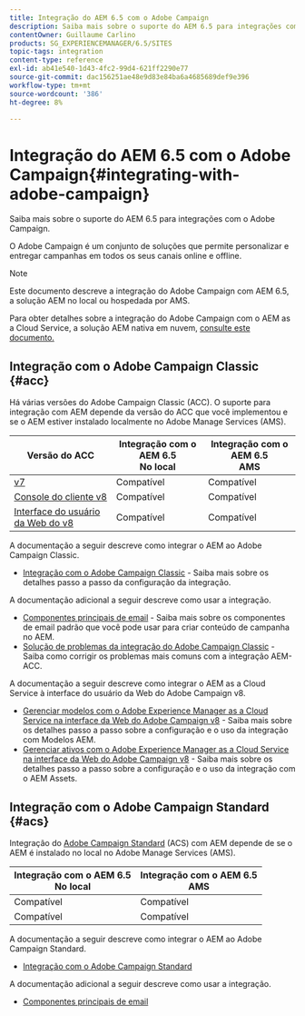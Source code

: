 ```yaml
---
title: Integração do AEM 6.5 com o Adobe Campaign
description: Saiba mais sobre o suporte do AEM 6.5 para integrações com o Adobe Campaign.
contentOwner: Guillaume Carlino
products: SG_EXPERIENCEMANAGER/6.5/SITES
topic-tags: integration
content-type: reference
exl-id: ab41e540-1d43-4fc2-99d4-621ff2290e77
source-git-commit: dac156251ae48e9d83e84ba6a4685689def9e396
workflow-type: tm+mt
source-wordcount: '386'
ht-degree: 8%

---
```



# Integração do AEM 6.5 com o Adobe Campaign{#integrating-with-adobe-campaign}

Saiba mais sobre o suporte do AEM 6.5 para integrações com o Adobe Campaign.

O Adobe Campaign é um conjunto de soluções que permite personalizar e entregar campanhas em todos os seus canais online e offline.

>[!NOTE]
>
>Este documento descreve a integração do Adobe Campaign com AEM 6.5, a solução AEM no local ou hospedada por AMS.
>
>Para obter detalhes sobre a integração do Adobe Campaign com o AEM as a Cloud Service, a solução AEM nativa em nuvem, [consulte este documento.](https://experienceleague.adobe.com/docs/experience-manager-cloud-service/content/sites/integrations/campaign.html)

## Integração com o Adobe Campaign Classic {#acc}

Há várias versões do Adobe Campaign Classic (ACC). O suporte para integração com AEM depende da versão do ACC que você implementou e se o AEM estiver instalado localmente no Adobe Manage Services (AMS).

| Versão do ACC | Integração com o AEM 6.5 <br>No local | Integração com o AEM 6.5<br>AMS |
|---|---|---|
| [v7](https://experienceleague.adobe.com/docs/campaign-classic.html?lang=pt-BR) | Compatível | Compatível |
| [Console do cliente v8](https://experienceleague.adobe.com/docs/campaign-v8.html?lang=pt-BR) | Compatível | Compatível |
| [Interface do usuário da Web do v8](https://experienceleague.adobe.com/docs/campaign-web/v8/campaign-web-home.html) | Compatível | Compatível |

A documentação a seguir descreve como integrar o AEM ao Adobe Campaign Classic.

* [Integração com o Adobe Campaign Classic](/help/sites-administering/campaignonpremise.md) - Saiba mais sobre os detalhes passo a passo da configuração da integração.

A documentação adicional a seguir descreve como usar a integração.

* [Componentes principais de email](https://experienceleague.adobe.com/docs/experience-manager-core-components/using/email/introduction.html) - Saiba mais sobre os componentes de email padrão que você pode usar para criar conteúdo de campanha no AEM.
* [Solução de problemas da integração do Adobe Campaign Classic](/help/sites-administering/troubleshooting-campaignintegration.md) - Saiba como corrigir os problemas mais comuns com a integração AEM-ACC.


A documentação a seguir descreve como integrar o AEM as a Cloud Service à interface do usuário da Web do Adobe Campaign v8.

* [Gerenciar modelos com o Adobe Experience Manager as a Cloud Service na interface da Web do Adobe Campaign v8](https://experienceleague.adobe.com/docs/campaign-web/v8/integrations/aem-content.html) - Saiba mais sobre os detalhes passo a passo sobre a configuração e o uso da integração com Modelos AEM.
* [Gerenciar ativos com o Adobe Experience Manager as a Cloud Service na interface da Web do Adobe Campaign v8](https://experienceleague.adobe.com/docs/campaign-web/v8/integrations/aem-assets.html) - Saiba mais sobre os detalhes passo a passo sobre a configuração e o uso da integração com o AEM Assets.


## Integração com o Adobe Campaign Standard {#acs}

Integração do [Adobe Campaign Standard](https://experienceleague.adobe.com/docs/campaign-standard.html?lang=pt-BR) (ACS) com AEM depende de se o AEM é instalado no local no Adobe Manage Services (AMS).

| Integração com o AEM 6.5 <br>No local | Integração com o AEM 6.5<br>AMS |
|---|---|
| Compatível | Compatível |
| Compatível | Compatível |

A documentação a seguir descreve como integrar o AEM ao Adobe Campaign Standard.

* [Integração com o Adobe Campaign Standard](/help/sites-administering/campaignstandard.md)

A documentação adicional a seguir descreve como usar a integração.

* [Componentes principais de email](https://experienceleague.adobe.com/docs/experience-manager-core-components/using/email/introduction.html)
